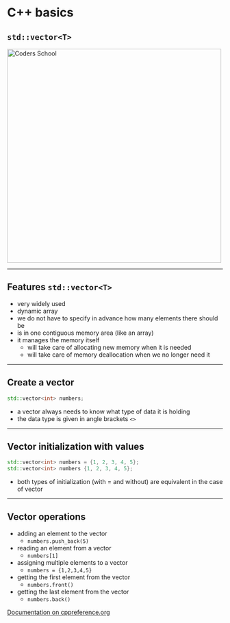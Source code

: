 <!-- .slide: data-background="#111111" -->

# C++ basics

## `std::vector<T>`

<a href="https://coders.school">
    <img width="500" data-src="../coders_school_logo.png" alt="Coders School" class="plain">
</a>

___

## Features `std::vector<T>`

* <!-- .element: class="fragment fade-in" --> very widely used
* <!-- .element: class="fragment fade-in" --> dynamic array
* <!-- .element: class="fragment fade-in" --> we do not have to specify in advance how many elements there should be
* <!-- .element: class="fragment fade-in" --> is in one contiguous memory area (like an array)
* <!-- .element: class="fragment fade-in" --> it manages the memory itself
  * will take care of allocating new memory when it is needed
  * will take care of memory deallocation when we no longer need it

___

## Create a vector

```cpp
std::vector<int> numbers;
```

* <!-- .element: class="fragment fade-in" --> a vector always needs to know what type of data it is holding
* <!-- .element: class="fragment fade-in" --> the data type is given in angle brackets <code><></code>

___

## Vector initialization with values <!-- .element: class="fragment fade-in" -->

```cpp
std::vector<int> numbers = {1, 2, 3, 4, 5};
std::vector<int> numbers {1, 2, 3, 4, 5};
```
<!-- .element: class="fragment fade-in" -->

* <!-- .element: class="fragment fade-in" --> both types of initialization (with = and without) are equivalent in the case of vector

___

## Vector operations

* <!-- .element: class="fragment fade-in" --> adding an element to the vector
  * `numbers.push_back(5)`
* <!-- .element: class="fragment fade-in" --> reading an element from a vector
  * `numbers[1]`
* <!-- .element: class="fragment fade-in" --> assigning multiple elements to a vector
  * `numbers = {1,2,3,4,5}`
* <!-- .element: class="fragment fade-in" --> getting the first element from the vector
  * `numbers.front()`
* <!-- .element: class="fragment fade-in" --> getting the last element from the vector
  * `numbers.back()`

[Documentation on cppreference.org](https://en.cppreference.com/w/cpp/container/vector)
<!-- .element: class="fragment fade-in" -->
